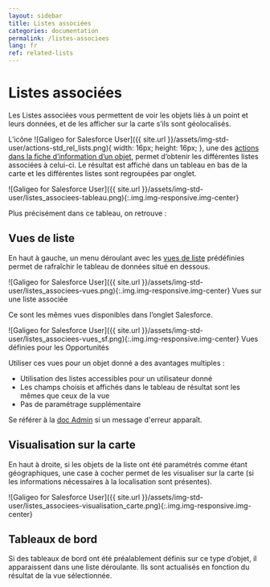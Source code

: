```yaml
---
layout: sidebar
title: Listes associées
categories: documentation
permalink: /listes-associees
lang: fr
ref: related-lists
---
```


# Listes associées

Les Listes associées vous permettent de voir les objets liés à un point et leurs données, et de les afficher sur la carte s’ils sont géolocalisés.

L’icône ![Galigeo for Salesforce User]({{ site.url }}/assets/img-std-user/actions-std_rel_lists.png){ width: 16px; height: 16px; }, une des [actions dans la fiche d’information d’un objet](/actions#actions-standard), permet d’obtenir les différentes listes associées à celui-ci. Le résultat est affiché dans un tableau en bas de la carte et les différentes listes sont regroupées par onglet.

![Galigeo for Salesforce User]({{ site.url }}/assets/img-std-user/listes_associees-tableau.png){:.img.img-responsive.img-center}

Plus précisément dans ce tableau, on retrouve :

## Vues de liste

En haut à gauche, un menu déroulant avec les [vues de liste](https://help.salesforce.com/articleView?id=listviews_parent.htm&type=0) prédéfinies permet de rafraîchir le tableau de données situé en dessous.

![Galigeo for Salesforce User]({{ site.url }}/assets/img-std-user/listes_associees-vues.png){:.img.img-responsive.img-center}
Vues sur une liste associée

Ce sont les mêmes vues disponibles dans l’onglet Salesforce.

![Galigeo for Salesforce User]({{ site.url }}/assets/img-std-user/listes_associees-vues_sf.png){:.img.img-responsive.img-center}
Vues définies pour les Opportunités

Utiliser ces vues pour un objet donné a des avantages multiples :

- Utilisation des listes accessibles pour un utilisateur donné
- Les champs choisis et affichés dans le tableau de résultat sont les mêmes que ceux de la vue
- Pas de paramétrage supplémentaire

Se référer à la [doc Admin](/listes-associees-admin/#vues-de-liste) si un message d'erreur apparaît.

## Visualisation sur la carte

En haut à droite, si les objets de la liste ont été paramétrés comme étant géographiques, une case à cocher permet de les visualiser sur la carte (si les informations nécessaires à la localisation sont présentes).

![Galigeo for Salesforce User]({{ site.url }}/assets/img-std-user/listes_associees-visualisation_carte.png){:.img.img-responsive.img-center}

## Tableaux de bord

Si des tableaux de bord ont été préalablement définis sur ce type d’objet, il apparaissent dans une liste déroulante. Ils sont actualisés en fonction du résultat de la vue sélectionnée.